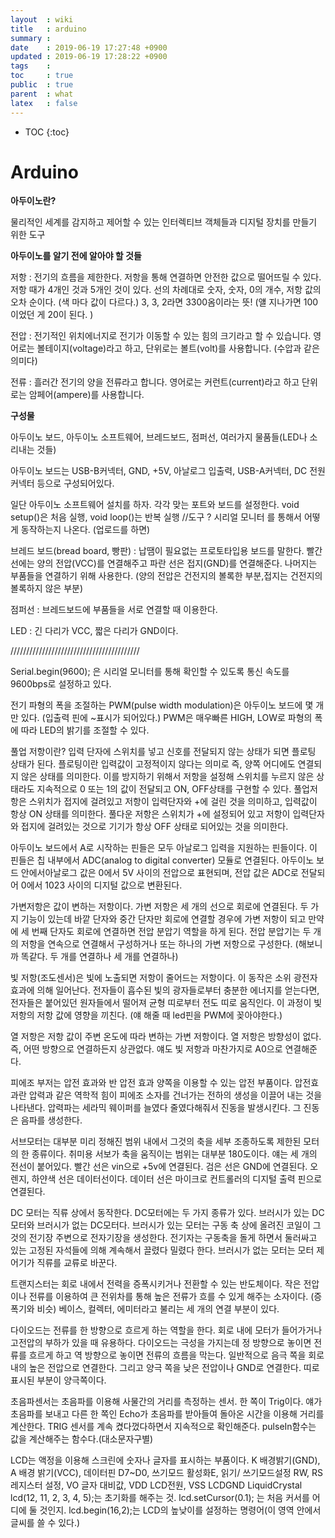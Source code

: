```yaml
---
layout  : wiki
title   : arduino
summary : 
date    : 2019-06-19 17:27:48 +0900
updated : 2019-06-19 17:28:22 +0900
tags    : 
toc     : true
public  : true
parent  : what
latex   : false
---
```

* TOC
{:toc}

# Arduino

**아두이노란?**

물리적인 세계를 감지하고 제어할 수 있는 인터렉티브 객체들과 디지털 장치를 만들기 위한 도구

**아두이노를 알기 전에 알아야 할 것들**

저항 : 전기의 흐름을 제한한다. 저항을 통해 연결하면 안전한 값으로 떨어뜨릴 수 있다. 저항 때가 4개인 것과 5개인 것이 있다. 선의 차례대로 숫자, 숫자, 0의 개수, 저항 값의 오차 순이다. (색 마다 값이 다르다.) 3, 3, 2라면 3300옴이라는 뜻! (얠 지나가면 100이었던 게 20이 된다. )

전압 : 전기적인 위치에너지로 전기가 이동할 수 있는 힘의 크기라고 할 수 있습니다. 영어로는 볼테이지(voltage)라고 하고, 단위로는 볼트(volt)를 사용합니다. (수압과 같은 의미다)

전류 : 흘러간 전기의 양을 전류라고 합니다. 영어로는 커런트(current)라고 하고 단위로는 암페어(ampere)를 사용합니다.

**구성물**

아두이노 보드, 아두이노 소프트웨어, 브레드보드, 점퍼선, 여러가지 물품들(LED나 소리내는 것들)

아두이노 보드는 USB-B커넥터, GND, +5V, 아날로그 입출력, USB-A커넥터, DC 전원 커넥터 등으로 구성되어있다.

일단 아두이노 소프트웨어 설치를 하자. 각각 맞는 포트와 보드를 설정한다. void setup()은 처음 실행, void loop()는 반복 실행 //도구 ? 시리얼 모니터 를 통해서 어떻게 동작하는지 나온다. (업로드를 하면)

브레드 보드(bread board, 빵판) : 납땜이 필요없는 프로토타입용 보드를 말한다. 빨간 선에는 양의 전압(VCC)를 연결해주고 파란 선은 접지(GND)를 연결해준다. 나머지는 부품들을 연결하기 위해 사용한다. (양의 전압은 건전지의 볼록한 부분,접지는 건전지의 볼록하지 않은 부분)

점퍼선 : 브레드보드에 부품들을 서로 연결할 때 이용한다.

LED : 긴 다리가 VCC, 짧은 다리가 GND이다.

/////////////////////////////////////////

Serial.begin(9600); 은 시리얼 모니터를 통해 확인할 수 있도록 통신 속도를 9600bps로 설정하고 있다.

전기 파형의 폭을 조절하는 PWM(pulse width modulation)은 아두이노 보드에 몇 개만 있다. (입출력 핀에 ~표시가 되어있다.)
PWM은 매우빠른 HIGH, LOW로 파형의 폭에 따라 LED의 밝기를 조절할 수 있다.

풀업 저항이란?
입력 단자에 스위치를 넣고 신호를 전달되지 않는 상태가 되면 플로팅 상태가 된다. 플로팅이란 입력값이 고정적이지 않다는 의미로 즉, 양쪽 어디에도 연결되지 않은 상태를 의미한다. 이를 방지하기 위해서 저항을 설정해 스위치를 누르지 않은 상태라도 지속적으로 0 또는 1의 값이 전달되고 ON, OFF상태를 구현할 수 있다. 풀업저항은 스위치가 접지에 걸려있고 저항이 입력단자와 +에 걸린 것을 의미하고, 입력값이 항상 ON 상태를 의미한다. 풀다운 저항은 스위치가 +에 설정되어 있고 저항이 입력단자와 접지에 걸려있는 것으로 기기가 항상 OFF 상태로 되어있는 것을 의미한다.

아두이노 보드에서 A로 시작하는 핀들은 모두 아날로그 입력을 지원하는 핀들이다. 이 핀들은 칩 내부에서 ADC(analog to digital converter) 모듈로 연결된다. 아두이노 보드 안에서아날로그 값은 0에서 5V 사이의 전압으로 표현되며, 전압 값은 ADC로 전달되어 0에서 1023 사이의 디지털 값으로 변환된다.

가변저항은 값이 변하는 저항이다. 가변 저항은 세 개의 선으로 회로에 연결된다. 두 가지 기능이 있는데 바깥 단자와 중간 단자만 회로에 연결할 경우에 가변 저항이 되고 만약에 세 번째 단자도 회로에 연결하면 전압 분압기 역할을 하게 된다. 전압 분압기는 두 개의 저항을 연속으로 연결해서 구성하거나 또는 하나의 가변 저항으로 구성한다. (해보니까 똑같다. 두 개를 연결하나 세 개를 연결하나)

빛 저항(조도센서)은 빛에 노출되면 저항이 줄어드는 저항이다. 이 동작은 소위 광전자 효과에 의해 일어난다. 전자들이 흡수된 빛의 광자들로부터 충분한 에너지를 얻는다면, 전자들은 붙어있던 원자들에서 떨어져 균형 띠로부터 전도 띠로 움직인다. 이 과정이 빛 저항의 저항 값에 영향을 끼친다. (얘 해줄 때 led핀을 PWM에 꽂아야한다.)

열 저항은 저항 값이 주변 온도에 따라 변하는 가변 저항이다. 열 저항은 방향성이 없다. 즉, 어떤 방향으로 연결하든지 상관없다. 얘도 빛 저항과 마찬가지로 A0으로 연결해준다.

피에조 부저는 압전 효과와 반 압전 효과 양쪽을 이용할 수 있는 압전 부품이다. 압전효과란 압력과 같은 역학적 힘이 피에조 소자를 건너가는 전하의 생성을 이끌어 내는 것을 나타낸다. 압력파는 세라믹 웨이퍼를 늘였다 줄였다해줘서 진동을 발생시킨다. 그 진동은 음파를 생성한다.

서브모터는 대부분 미리 정해진 범위 내에서 그것의 축을 세부 조종하도록 제한된 모터의 한 종류이다. 취미용 서보가 축을 움직이는 범위는 대부분 180도이다. 얘는 세 개의 전선이 붙어있다. 빨간 선은 vin으로 +5v에 연결된다. 검은 선은 GND에 연결된다. 오렌지, 하얀색 선은 데이터선이다. 데이터 선은 마이크로 컨트롤러의 디지털 출력 핀으로 연결된다.

DC 모터는 직류 상에서 동작한다. DC모터에는 두 가지 종류가 있다. 브러시가 있는 DC모터와 브러시가 없는 DC모터다. 브러시가 있는 모터는 구동 축 상에 올려진 코일이 그것의 전기장 주변으로 전자기장을 생성한다. 전기자는 구동축을 돌게 하면서 둘러싸고 있는 고정된 자석들에 의해 계속해서 끌렸다 밀렸다 한다. 브러시가 없는 모터는 모터 제어기가 직류를 교류로 바꾼다.

트랜지스터는 회로 내에서 전력을 증폭시키거나 전환할 수 있는 반도체이다. 작은 전압이나 전류를 이용하여 큰 전위차를 통해 높은 전류가 흐를 수 있게 해주는 소자이다. (증폭기와 비슷) 베이스, 컬렉터, 에미터라고 불리는 세 개의 연결 부분이 있다.

다이오드는 전류를 한 방향으로 흐르게 하는 역할을 한다. 회로 내에 모터가 들어가거나 고전압의 부하가 있을 때 유용하다. 다이오드는 극성을 가지는데 정 방향으로 놓이면 전류를 흐르게 하고 역 방향으로 놓이면 전류의 흐름을 막는다. 일반적으로 음극 쪽을 회로 내의 높은 전압으로 연결한다. 그리고 양극 쪽을 낮은 전압이나 GND로 연결한다. 띠로 표시된 부분이 양극쪽이다.

초음파센서는 초음파를 이용해 사물간의 거리를 측정하는 센서. 한 쪽이 Trig이다. 얘가 초음파를 보내고 다른 한 쪽인 Echo가 초음파를 받아들여 돌아온 시간을 이용해 거리를 계산한다. TRIG 센서를 계속 켰다껐다하면서 지속적으로 확인해준다. pulseIn함수는 값을 계산해주는 함수다.(대소문자구별)

LCD는 액정을 이용해 스크린에 숫자나 글자를 표시하는 부품이다. K 배경밝기(GND), A 배경 밝기(VCC), 데이터핀 D7~D0, 쓰기모드 활성화E, 읽기/ 쓰기모드설정 RW, RS레지스터 설정, VO 글자 대비값, VDD LCD전원, VSS LCDGND
LiquidCrystal lcd(12, 11, 2, 3, 4, 5);는 초기화를 해주는 것. lcd.setCursor(0.1); 는 처음 커서를 어디에 둘 것인지. lcd.begin(16,2);는 LCD의 높낮이를 설정하는 명령어(이 영역 안에서 글씨를 쓸 수 있다.)



